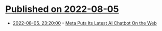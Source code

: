 # [Published on 2022-08-05](index.md)

* [2022-08-05, 23:20:00](https://meta.slashdot.org/story/22/08/05/217228/meta-puts-its-latest-ai-chatbot-on-the-web?utm_source=rss1.0mainlinkanon&utm_medium=feed) - [Meta Puts Its Latest AI Chatbot On the Web](https://meta.slashdot.org/story/22/08/05/217228/meta-puts-its-latest-ai-chatbot-on-the-web?utm_source=rss1.0mainlinkanon&utm_medium=feed)
